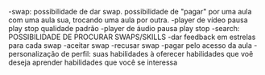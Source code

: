 -swap: possibilidade de dar swap. possibilidade de "pagar" por uma aula com uma aula sua, trocando uma aula por outra.
-player de vídeo
  pausa
  play
  stop
  qualidade padrão
-player de áudio
  pausa
  play
  stop
-search: POSSIBILIDADE DE PROCURAR SWAPS/SKILLS
-dar feedback em estrelas para cada swap
-aceitar swap
-recusar swap
-pagar pelo acesso da aula
-personalização de perfil:
  suas habilidades à oferecer
  habilidades que voê deseja aprender
  habilidades que você se interessa
